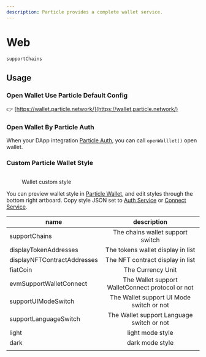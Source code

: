 ```yaml
---
description: Particle provides a complete wallet service.
---
```


# Web

```typescript
supportChains
```

## Usage

### Open Wallet Use Particle Default Config

👉 [https://wallet.particle.network/](https://wallet.particle.network/)

### Open Wallet By Particle Auth

When your DApp integration [Particle Auth](../../auth-service/sdks/web.md#open-particle-web-wallet), you can call `openWalllet()` open wallet.

### Custom Particle Wallet Style

<figure><img src="https://static.particle.network/docs-images/wallet-custom-style.png" alt=""><figcaption><p>Wallet custom style</p></figcaption></figure>

You can preview wallet style in [Particle Wallet](https://wallet.particle.network/?customStyleSetting=true), and edit styles through the bottom right artboard. Copy style JSON set to [Auth Service](broken-reference) or [Connect Service](broken-reference).

| name                        |                    description                   |
| --------------------------- | :----------------------------------------------: |
| supportChains               |         The chains wallet support switch         |
| displayTokenAddresses       |         The tokens wallet display in list        |
| displayNFTContractAddresses |         The NFT contract display in list         |
| fiatCoin                    |                 The Currency Unit                |
| evmSupportWalletConnect     | The Wallet support WalletConnect protocol or not |
| supportUIModeSwitch         |     The Wallet support UI Mode switch or not     |
| supportLanguageSwitch       |     The Wallet support Language switch or not    |
| light                       |                 light mode style                 |
| dark                        |                  dark mode style                 |
|                             |                                                  |











